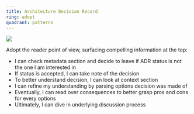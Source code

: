 ```yaml
---
title: Architecture Decision Record
ring: adopt
quadrant: patterns
---
```


[![](https://img.shields.io/badge/sample-de5f85?logo=github&logoColor=000&style=flat)](https://github.com/RVR06/aap/blob/main/adrs/custom/0014-fragment.md)

Adopt the reader point of view, surfacing compelling information at the top:
- I can check metadata section and decide to leave if ADR status is not the one I am interested in
- If status is accepted, I can take note of the decision
- To better understand decision, I can look at context section
- I can refine my understanding by parsing options decision was made of
- Eventually, I can read over consequences to better grasp pros and cons for every options
- Ultimately, I can dive in underlying discussion process